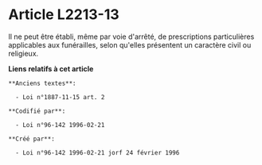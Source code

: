 # Article L2213-13

Il ne peut être établi, même par voie d'arrêté, de prescriptions particulières applicables aux funérailles, selon qu'elles
présentent un caractère civil ou religieux.

**Liens relatifs à cet article**

	**Anciens textes**:

	  - Loi n°1887-11-15 art. 2

	**Codifié par**:

	  - Loi n°96-142 1996-02-21

	**Créé par**:

	  - Loi n°96-142 1996-02-21 jorf 24 février 1996
